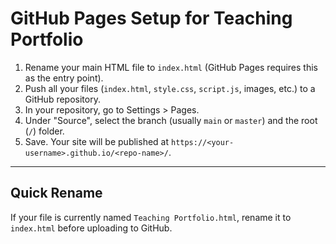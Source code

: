 # GitHub Pages Setup for Teaching Portfolio

1. Rename your main HTML file to `index.html` (GitHub Pages requires this as the entry point).
2. Push all your files (`index.html`, `style.css`, `script.js`, images, etc.) to a GitHub repository.
3. In your repository, go to Settings > Pages.
4. Under "Source", select the branch (usually `main` or `master`) and the root (`/`) folder.
5. Save. Your site will be published at `https://<your-username>.github.io/<repo-name>/`.

---

## Quick Rename
If your file is currently named `Teaching Portfolio.html`, rename it to `index.html` before uploading to GitHub.
